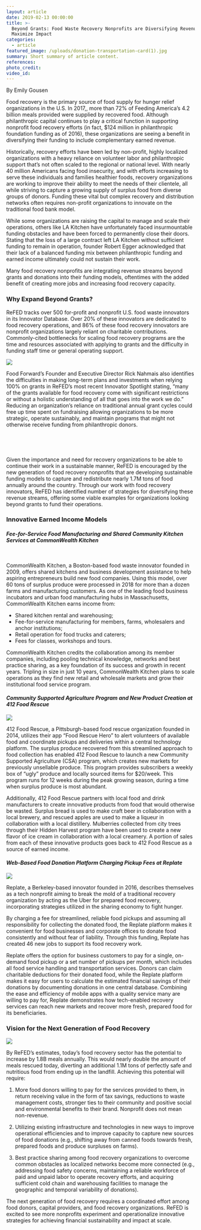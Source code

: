 ```yaml
---
layout: article
date: 2019-02-13 00:00:00
title: >-
  Beyond Grants: Food Waste Recovery Nonprofits are Diversifying Revenue to
  Maximize Impact
categories:
  - article
featured_image: /uploads/donation-transportation-card(1).jpg
summary: Short summary of article content.
references:
photo_credit:
video_id:
---
```


By Emily Gousen

Food recovery is the primary source of food supply for hunger relief organizations in the U.S. In 2017,, more than 72% of Feeding America’s 4.2 billion meals provided were supplied by recovered food. Although philanthropic capital continues to play a critical function in supporting nonprofit food recovery efforts (in fact, $124 million in philanthropic foundation funding as of 2016), these organizations are seeing a benefit in diversifying their funding to include complementary earned revenue.

Historically, recovery efforts have been led by non-profit, highly localized organizations with a heavy reliance on volunteer labor and philanthropic support that’s not often scaled to the regional or national level. With nearly 40 million Americans facing food insecurity, and with efforts increasing to serve these individuals and families healthier foods, recovery organizations are working to improve their ability to meet the needs of their clientele, all while striving to capture a growing supply of surplus food from diverse groups of donors. Funding these vital but complex recovery and distribution networks often requires non-profit organizations to innovate on the traditional food bank model.

While some organizations are raising the capital to manage and scale their operations, others like LA Kitchen have unfortunately faced insurmountable funding obstacles and have been forced to permanently close their doors. Stating that the loss of a large contract left LA Kitchen without sufficient funding to remain in operation, founder Robert Egger acknowledged that their lack of a balanced funding mix between philanthropic funding and earned income ultimately could not sustain their work.

Many food recovery nonprofits are integrating revenue streams beyond grants and donations into their funding models, oftentimes with the added benefit of creating more jobs and increasing food recovery capacity.

### Why Expand Beyond Grants?

ReFED tracks over 500 for-profit and nonprofit U.S. food waste innovators in its Innovator Database. Over 20% of these innovators are dedicated to food recovery operations, and 86% of these food recovery innovators are nonprofit organizations largely reliant on charitable contributions. Commonly-cited bottlenecks for scaling food recovery programs are the time and resources associated with applying to grants and the difficulty in funding staff time or general operating support.

![](/uploads/inglewood-distribution---food-forward1.jpg)

Food Forward’s Founder and Executive Director Rick Nahmais also identifies the difficulties in making long-term plans and investments when relying 100% on grants in ReFED’s most recent Innovator Spotlight stating, “many of the grants available for food recovery come with significant restrictions or without a holistic understanding of all that goes into the work we do.” Reducing an organization’s reliance on traditional annual grant cycles could free up time spent on fundraising allowing organizations to be more strategic, operate sustainably, and maintain programs that might not otherwise receive funding from philanthropic donors.

&nbsp;

&nbsp;

Given the importance and need for recovery organizations to be able to continue their work in a sustainable manner, ReFED is encouraged by the new generation of food recovery nonprofits that are developing sustainable funding models to capture and redistribute nearly 1.7M tons of food annually around the country. Through our work with food recovery innovators, ReFED has identified number of strategies for diversifying these revenue streams, offering some viable examples for organizations looking beyond grants to fund their operations.

### Innovative Earned Income Models

#### *Fee-for-Service Food Manufacturing and Shared Community Kitchen Services at CommonWealth Kitchen*

&nbsp;

CommonWealth Kitchen, a Boston-based food waste innovator founded in 2009, offers shared kitchens and business development assistance to help aspiring entrepreneurs build new food companies. Using this model, over 60 tons of surplus produce were processed in 2018 for more than a dozen farms and manufacturing customers. As one of the leading food business incubators and urban food manufacturing hubs in Massachusetts, CommonWealth Kitchen earns income from:

* Shared kitchen rental and warehousing;
* Fee-for-service manufacturing for members, farms, wholesalers and anchor institutions;
* Retail operation for food trucks and caterers;
* Fees for classes, workshops and tours.

CommonWealth Kitchen credits the collaboration among its member companies, including pooling technical knowledge, networks and best practice sharing, as a key foundation of its success and growth in recent years. Tripling in size in just 10 years, CommonWealth Kitchen plans to scale operations as they find new retail and wholesale markets and grow their institutional food service program.

#### *Community Supported Agriculture Program and New Product Creation at 412 Food Rescue*

![](/uploads/412-1.jpg)

412 Food Rescue, a Pittsburgh-based food rescue organization founded in 2014, utilizes their app “Food Rescue Hero” to alert volunteers of available food and coordinate pickups and deliveries within a central technology platform. The surplus produce recovered from this streamlined approach to food collection has enabled 412 Food Rescue to launch a new Community Supported Agriculture (CSA) program, which creates new markets for previously unsellable produce. This program provides subscribers a weekly box of “ugly” produce and locally sourced items for $20/week. This program runs for 12 weeks during the peak growing season, during a time when surplus produce is most abundant.

Additionally, 412 Food Rescue partners with local food and drink manufacturers to create innovative products from food that would otherwise be wasted. Surplus bread is used to make craft beer in collaboration with a local brewery, and rescued apples are used to make a liqueur in collaboration with a local distillery. Mulberries collected from city trees through their Hidden Harvest program have been used to create a new flavor of ice cream in collaboration with a local creamery. A portion of sales from each of these innovative products goes back to 412 Food Rescue as a source of earned income.

#### *Web-Based Food Donation Platform Charging Pickup Fees at Replate*

![](/uploads/replate6.png)

Replate, a Berkeley-based innovator founded in 2016, describes themselves as a tech nonprofit aiming to break the mold of a traditional recovery organization by acting as the Uber for prepared food recovery, incorporating strategies utilized in the sharing economy to fight hunger.

By charging a fee for streamlined, reliable food pickups and assuming all responsibility for collecting the donated food, the Replate platform makes it convenient for food businesses and corporate offices to donate food consistently and without fear of liability. Through this funding, Replate has created 46 new jobs to support its food recovery work.

Replate offers the option for business customers to pay for a single, on-demand food pickup or a set number of pickups per month, which includes all food service handling and transportation services. Donors can claim charitable deductions for their donated food, while the Replate platform makes it easy for users to calculate the estimated financial savings of their donations by documenting donations in one central database. Combining the ease and efficiency of mobile apps with a quality service many are willing to pay for, Replate demonstrates how tech-enabled recovery services can reach new markets and recover more fresh, prepared food for its beneficiaries.

### Vision for the Next Generation of Food Recovery

![](/uploads/donation-matching-software-card1.jpg)

By ReFED’s estimates, today’s food recovery sector has the potential to increase by 1.8B meals annually. This would nearly double the amount of meals rescued today, diverting an additional 1.1M tons of perfectly safe and nutritious food from ending up in the landfill. Achieving this potential will require:

1. More food donors willing to pay for the services provided to them, in return receiving value in the form of tax savings, reductions to waste management costs, stronger ties to their community and positive social and environmental benefits to their brand. Nonprofit does not mean non-revenue.
2. Utilizing existing infrastructure and technologies in new ways to improve operational efficiencies and to improve capacity to capture new sources of food donations (e.g., shifting away from canned foods towards fresh, prepared foods and produce surpluses on farms).

3. Best practice sharing among food recovery organizations to overcome common obstacles as localized networks become more connected (e.g., addressing food safety concerns, maintaining a reliable workforce of paid and unpaid labor to operate recovery efforts, and acquiring sufficient cold chain and warehousing facilities to manage the geographic and temporal variability of donations).

The next generation of food recovery requires a coordinated effort among food donors, capital providers, and food recovery organizations. ReFED is excited to see more nonprofits experiment and operationalize innovative strategies for achieving financial sustainability and impact at scale.
